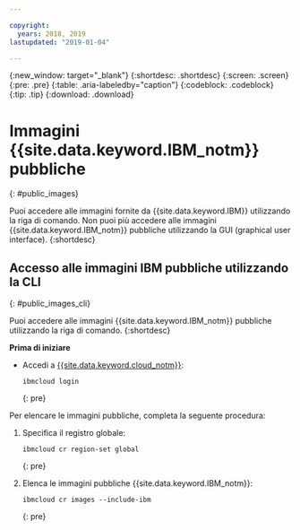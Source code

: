 ```yaml
---

copyright:
  years: 2018, 2019
lastupdated: "2019-01-04"

---
```


{:new_window: target="_blank"}
{:shortdesc: .shortdesc}
{:screen: .screen}
{:pre: .pre}
{:table: .aria-labeledby="caption"}
{:codeblock: .codeblock}
{:tip: .tip}
{:download: .download}

# Immagini {{site.data.keyword.IBM_notm}} pubbliche
{: #public_images}

Puoi accedere alle immagini fornite da {{site.data.keyword.IBM}} utilizzando la riga di comando. Non puoi più accedere alle immagini {{site.data.keyword.IBM_notm}} pubbliche utilizzando la GUI (graphical user interface).
{:shortdesc}

## Accesso alle immagini IBM pubbliche utilizzando la CLI
{: #public_images_cli}

Puoi accedere alle immagini {{site.data.keyword.IBM_notm}} pubbliche utilizzando la riga di comando.
{:shortdesc}

**Prima di iniziare**

- Accedi a [{{site.data.keyword.cloud_notm}}](/docs/cli/reference/ibmcloud/bx_cli.html#ibmcloud_login):

  ```
  ibmcloud login
  ```
  {: pre}

Per elencare le immagini pubbliche, completa la seguente procedura:

1. Specifica il registro globale:

   ```
   ibmcloud cr region-set global
   ```
   {: pre}

2. Elenca le immagini pubbliche {{site.data.keyword.IBM_notm}}:

   ```
   ibmcloud cr images --include-ibm
   ```
   {: pre}
